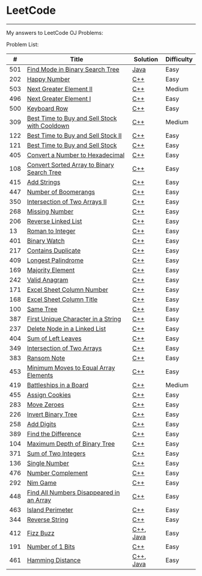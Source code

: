  # LeetCode
-----
  My answers to LeetCode OJ Problems:
	
  Problem List:

| # | Title | Solution | Difficulty |
|---| ----- | -------- | ---------- |
|501|[Find Mode in Binary Search Tree](https://leetcode.com/problems/find-mode-in-binary-search-tree/) | [Java](./algorithms/java/501_find_mode_in_binary_search_tree/)|Easy|
|202|[Happy Number](https://leetcode.com/problems/happy-number/) | [C++](./algorithms/cpp/202_happy_number/)|Easy|
|503|[Next Greater Element II](https://leetcode.com/problems/next-greater-element-ii/) | [C++](./algorithms/cpp/503_next_greater_element_II/)|Medium|
|496|[Next Greater Element I](https://leetcode.com/problems/next-greater-element-i/) | [C++](./algorithms/cpp/496_next_greater_element_I/)|Easy|
|500|[Keyboard Row](https://leetcode.com/problems/keyboard-row/) | [C++](./algorithms/cpp/500_keyboard_row/)|Easy|
|309|[Best Time to Buy and Sell Stock with Cooldown](https://leetcode.com/problems/best-time-to-buy-and-sell-stock-with-cooldown/) | [C++](./algorithms/cpp/309_best_time_to_buy_and_sell_stock_with_cooldown/)|Medium|
|122|[Best Time to Buy and Sell Stock II](https://leetcode.com/problems/best-time-to-buy-and-sell-stock-ii/) | [C++](./algorithms/cpp/122_best_time_to_buy_and_sell_stock_II/)|Easy|
|121|[Best Time to Buy and Sell Stock](https://leetcode.com/problems/best-time-to-buy-and-sell-stock/) | [C++](./algorithms/cpp/121_best_time_to_buy_and_sell_stock/)|Easy|
|405|[Convert a Number to Hexadecimal](https://leetcode.com/problems/convert-a-number-to-hexadecimal/) | [C++](./algorithms/cpp/405_convert_a_number_to_hexadecimal/)|Easy|
|108|[Convert Sorted Array to Binary Search Tree](https://leetcode.com/problems/convert-sorted-array-to-binary-search-tree/) | [C++](./algorithms/cpp/108_convert_sorted_array_to_binary_search_tree/)|Easy|
|415|[Add Strings](https://leetcode.com/problems/add-strings/) | [C++](./algorithms/cpp/415_add_strings/)|Easy|
|447|[Number of Boomerangs](https://leetcode.com/problems/number-of-boomerangs/) | [C++](./algorithms/cpp/447_number_of_boomerangs/)|Easy|
|350|[Intersection of Two Arrays II](https://leetcode.com/problems/intersection-of-two-arrays-ii/) | [C++](./algorithms/cpp/350_intersection_of_two_arrays_II/)|Easy|
|268|[Missing Number](https://leetcode.com/problems/missing-number/) | [C++](./algorithms/cpp/268_missing_number/)|Easy|
|206|[Reverse Linked List](https://leetcode.com/problems/reverse-linked-list/) | [C++](./algorithms/cpp/206_reverse_linked_list/)|Easy|
|13|[Roman to Integer](https://leetcode.com/problems/roman-to-integer/) | [C++](./algorithms/cpp/13_roman_to_integer/)|Easy|
|401|[Binary Watch](https://leetcode.com/problems/binary-watch/) | [C++](./algorithms/cpp/401_binary_watch/)|Easy|
|217|[Contains Duplicate](https://leetcode.com/problems/contains-duplicate/) | [C++](./algorithms/cpp/217_contains_duplicate/)|Easy|
|409|[Longest Palindrome](https://leetcode.com/problems/longest-palindrome/) | [C++](./algorithms/cpp/409_longest_palindrome/)|Easy|
|169|[Majority Element](https://leetcode.com/problems/majority-element/) | [C++](./algorithms/cpp/169_majority_element/)|Easy|
|242|[Valid Anagram](https://leetcode.com/problems/valid-anagram/) | [C++](./algorithms/cpp/242_valid_anagram/)|Easy|
|171|[Excel Sheet Column Number](https://leetcode.com/problems/excel-sheet-column-number/) | [C++](./algorithms/cpp/171_excel_sheet_column_number/)|Easy|
|168|[Excel Sheet Column Title](https://leetcode.com/problems/excel-sheet-column-title/) | [C++](./algorithms/cpp/168_excel_sheet_column_title/)|Easy|
|100|[Same Tree](https://leetcode.com/problems/same-tree/) | [C++](./algorithms/cpp/100_same_tree/)|Easy|
|387|[First Unique Character in a String](https://leetcode.com/problems/first-unique-character-in-a-string/) | [C++](./algorithms/cpp/387_first_unique_character_in_a_string/)|Easy|
|237|[Delete Node in a Linked List](https://leetcode.com/problems/delete-node-in-a-linked-list/) | [C++](./algorithms/cpp/237_delete_node_in_a_linked_list/)|Easy|
|404|[Sum of Left Leaves](https://leetcode.com/problems/sum-of-left-leaves/) | [C++](./algorithms/cpp/404_sum_of_left_leaves/)|Easy|
|349|[Intersection of Two Arrays](https://leetcode.com/problems/intersection-of-two-arrays/) | [C++](./algorithms/cpp/349_intersection_of_two_arrays/)|Easy|
|383|[Ransom Note](https://leetcode.com/problems/ransom-note/) | [C++](./algorithms/cpp/383_ransom_note/)|Easy|
|453|[Minimum Moves to Equal Array Elements](https://leetcode.com/problems/minimum-moves-to-equal-array-elements/) | [C++](./algorithms/cpp/453_minimum_moves_to_equal_array_elements/)|Easy|
|419|[Battleships in a Board](https://leetcode.com/problems/battleships-in-a-board/) | [C++](./algorithms/cpp/419_battleships_in_a_board/)|Medium|
|455|[Assign Cookies](https://leetcode.com/problems/assign-cookies/) | [C++](./algorithms/cpp/455_assign_cookies/)|Easy|
|283|[Move Zeroes](https://leetcode.com/problems/move-zeroes/) | [C++](./algorithms/cpp/283_move_zeroes/)|Easy|
|226|[Invert Binary Tree](https://leetcode.com/problems/invert-binary-tree/) | [C++](./algorithms/cpp/226_invert_binary_tree/)|Easy|
|258|[Add Digits](https://leetcode.com/problems/add-digits/) | [C++](./algorithms/cpp/258_add_digits/)|Easy|
|389|[Find the Difference](https://leetcode.com/problems/find-the-difference/) | [C++](./algorithms/cpp/389_find_the_difference/)|Easy|
|104|[Maximum Depth of Binary Tree](https://leetcode.com/problems/maximum-depth-of-binary-tree/) | [C++](./algorithms/cpp/104_maximum_depth_of_binary_tree/)|Easy|
|371|[Sum of Two Integers](https://leetcode.com/problems/sum-of-two-integers/) | [C++](./algorithms/cpp/371_sum_of_two_integers/)|Easy|
|136|[Single Number](https://leetcode.com/problems/single-number/) | [C++](./algorithms/cpp/136_single_number/)|Easy|
|476|[Number Complement](https://leetcode.com/problems/number-complement/) | [C++](./algorithms/cpp/476_number_complement/)|Easy|
|292|[Nim Game](https://leetcode.com/problems/nim-game/) | [C++](./algorithms/cpp/292_nim_game/)|Easy|
|448|[Find All Numbers Disappeared in an Array](https://leetcode.com/problems/find-all-numbers-disappeared-in-an-array/) | [C++](./algorithms/cpp/448_find_all_numbers_disappeared_in_an_array/)|Easy|
|463|[Island Perimeter](https://leetcode.com/problems/island-perimeter/) | [C++](./algorithms/cpp/463_island_perimeter/)|Easy|
|344|[Reverse String](https://leetcode.com/problems/reverse-string/) | [C++](./algorithms/cpp/344_reverse_string/)|Easy|
|412|[Fizz Buzz](https://leetcode.com/problems/fizz-buzz/) | [C++](./algorithms/cpp/412_fizz_buzz/), [Java](./algorithms/java/412_fizz_buzz/)|Easy|
|191|[Number of 1 Bits](https://leetcode.com/problems/number-of-1-bits/) | [C++](./algorithms/cpp/191_number_of_1_bits/)|Easy|
|461|[Hamming Distance](https://leetcode.com/problems/hamming-distance/) | [C++](./algorithms/cpp/461_hamming_distance/), [Java](./algorithms/java/461_hamming_distance/)|Easy|